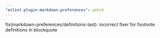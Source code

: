 ```yaml
---
"eslint-plugin-markdown-preferences": patch
---
```


fix(markdown-preferences/definitions-last): incorrect fixer for footnote definitions in blockquote
